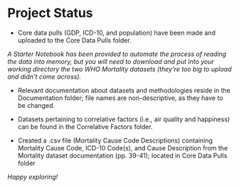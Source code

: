 # Project Status

* Core data pulls (GDP, ICD-10, and population) have been made and uploaded to the Core Data Pulls folder.

*A Starter Notebook has been provided to automate the process of reading the data into memory, but you will need to download and put into your working directory the two WHO Mortality datasets (they're too big to upload and didn't come across).*

* Relevant documentation about datasets and methodologies reside in the Documentation folder; file names are non-descriptive, as they have to be changed.

* Datasets pertaining to correlative factors (i.e., air quality and happiness) can be found in the Correlative Factors folder.

* Created a .csv file (Mortality Cause Code Descriptions) containing Mortality Cause Code, ICD-10 Code(s), and Cause Description from the Mortality dataset documentation (pp. 39-41); located in Core Data Pulls folder

*Happy exploring!*

